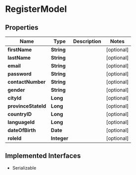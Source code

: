 

# RegisterModel


## Properties

Name | Type | Description | Notes
------------ | ------------- | ------------- | -------------
**firstName** | **String** |  |  [optional]
**lastName** | **String** |  |  [optional]
**email** | **String** |  |  [optional]
**password** | **String** |  |  [optional]
**contactNumber** | **String** |  |  [optional]
**gender** | **String** |  |  [optional]
**cityId** | **Long** |  |  [optional]
**provinceStateId** | **Long** |  |  [optional]
**countryID** | **Long** |  |  [optional]
**languageId** | **Long** |  |  [optional]
**dateOfBirth** | **Date** |  |  [optional]
**roleId** | **Integer** |  |  [optional]


## Implemented Interfaces

* Serializable


